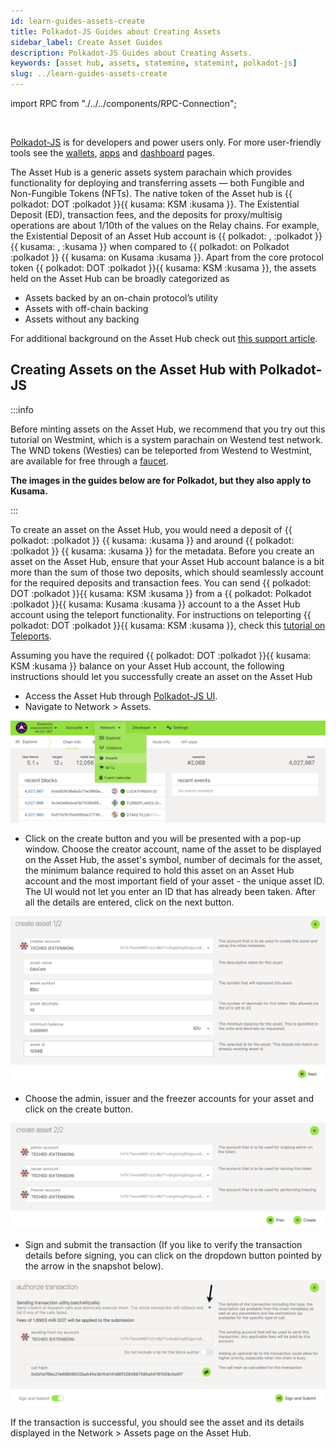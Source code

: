 ```yaml
---
id: learn-guides-assets-create
title: Polkadot-JS Guides about Creating Assets
sidebar_label: Create Asset Guides
description: Polkadot-JS Guides about Creating Assets.
keywords: [asset hub, assets, statemine, statemint, polkadot-js]
slug: ../learn-guides-assets-create
---
```


import RPC from "./../../components/RPC-Connection";

<div className="sticky" style={{ zIndex: 1 }}> 
<br />

[Polkadot-JS](../general/polkadotjs-ui.md) is for developers and power users only. For more
user-friendly tools see the [wallets](./wallets-index), [apps](./apps-index) and
[dashboard](./dashboards-index) pages.

</div>

The Asset Hub is a generic assets system parachain which provides functionality for deploying and
transferring assets — both Fungible and Non-Fungible Tokens (NFTs). The native token of the Asset
hub is {{ polkadot: DOT :polkadot }}{{ kusama: KSM :kusama }}. The Existential Deposit (ED),
transaction fees, and the deposits for proxy/multisig operations are about 1/10th of the values on
the Relay chains. For example, the Existential Deposit of an Asset Hub account is
{{ polkadot: <RPC network="statemint" path="consts.balances.existentialDeposit" defaultValue={100000000} filter="humanReadable"/>, :polkadot }}
{{ kusama: <RPC network="statemint" path="consts.balances.existentialDeposit" defaultValue={1000000000} filter="humanReadable"/>, :kusama }}
when compared to
{{ polkadot: <RPC network="polkadot" path="consts.balances.existentialDeposit" defaultValue={10000000000} filter="humanReadable"/> on Polkadot :polkadot }}
{{ kusama:  <RPC network="polkadot" path="consts.balances.existentialDeposit" defaultValue={10000000000} filter="humanReadable"/> on Kusama :kusama }}.
Apart from the core protocol token {{ polkadot: DOT :polkadot }}{{ kusama: KSM :kusama }}, the
assets held on the Asset Hub can be broadly categorized as

- Assets backed by an on-chain protocol’s utility
- Assets with off-chain backing
- Assets without any backing

For additional background on the Asset Hub check out
[this support article](https://support.polkadot.network/support/solutions/articles/65000181800-what-is-statemint-and-statemine-and-how-do-i-use-them-).

## Creating Assets on the Asset Hub with Polkadot-JS

:::info

Before minting assets on the Asset Hub, we recommend that you try out this tutorial on Westmint,
which is a system parachain on Westend test network. The WND tokens (Westies) can be teleported from
Westend to Westmint, are available for free through a
[faucet](https://wiki.polkadot.network/docs/learn-DOT#getting-westies).

**The images in the guides below are for Polkadot, but they also apply to Kusama.**

:::

To create an asset on the Asset Hub, you would need a deposit of
{{ polkadot: <RPC network="statemint" path="consts.assets.assetDeposit" defaultValue={100000000000} filter="humanReadable"/> :polkadot }}
{{ kusama: <RPC network="statemine" path="consts.assets.assetDeposit" defaultValue={100000000000} filter="humanReadable"/> :kusama }}
and around
{{ polkadot: <RPC network="statemint" path="consts.assets.metadataDepositBase" defaultValue={2006800000} filter="humanReadable"/> :polkadot }}
{{ kusama: <RPC network="statemine" path="consts.assets.metadataDepositBase" defaultValue={2006800000} filter="humanReadable"/> :kusama }}
for the metadata. Before you create an asset on the Asset Hub, ensure that your Asset Hub account
balance is a bit more than the sum of those two deposits, which should seamlessly account for the
required deposits and transaction fees. You can send
{{ polkadot: DOT :polkadot }}{{ kusama: KSM :kusama }} from a
{{ polkadot: Polkadot :polkadot }}{{ kusama: Kusama :kusama }} account to a the Asset Hub account
using the teleport functionality. For instructions on teleporting
{{ polkadot: DOT :polkadot }}{{ kusama: KSM :kusama }}, check this
[tutorial on Teleports](../learn/learn-teleport.md).

Assuming you have the required {{ polkadot: DOT :polkadot }}{{ kusama: KSM :kusama }} balance on
your Asset Hub account, the following instructions should let you successfully create an asset on
the Asset Hub

- Access the Asset Hub through [Polkadot-JS UI](https://polkadot.js.org/apps/#/explorer).
- Navigate to Network > Assets.

![Navigate to Assets page](../assets/asset-hub/hub-asset-0.png)

- Click on the create button and you will be presented with a pop-up window. Choose the creator
  account, name of the asset to be displayed on the Asset Hub, the asset's symbol, number of
  decimals for the asset, the minimum balance required to hold this asset on an Asset Hub account
  and the most important field of your asset - the unique asset ID. The UI would not let you enter
  an ID that has already been taken. After all the details are entered, click on the next button.

![Add Asset Metadata](../assets/asset-hub/hub-asset-1.png)

- Choose the admin, issuer and the freezer accounts for your asset and click on the create button.

![Asset managing accounts](../assets/asset-hub/hub-asset-2.png)

- Sign and submit the transaction (If you like to verify the transaction details before signing, you
  can click on the dropdown button pointed by the arrow in the snapshot below).

![Sign asset creating transaction](../assets/asset-hub/hub-asset-3.png)

If the transaction is successful, you should see the asset and its details displayed in the
Network > Assets page on the Asset Hub.
